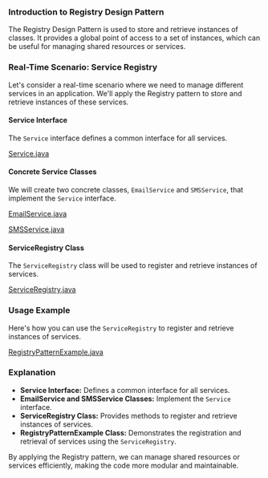 ### Introduction to Registry Design Pattern

The Registry Design Pattern is used to store and retrieve instances of classes. It provides a global point of access to a set of instances, which can be useful for managing shared resources or services.

### Real-Time Scenario: Service Registry

Let's consider a real-time scenario where we need to manage different services in an application. We'll apply the Registry pattern to store and retrieve instances of these services.

#### Service Interface

The `Service` interface defines a common interface for all services.

[Service.java](../../../java/src/awesome/lld/design/patterns/registry/Service.java)


#### Concrete Service Classes

We will create two concrete classes, `EmailService` and `SMSService`, that implement the `Service` interface.

[EmailService.java](../../../java/src/awesome/lld/design/patterns/registry/EmailService.java)

[SMSService.java](../../../java/src/awesome/lld/design/patterns/registry/SMSService.java)

#### ServiceRegistry Class

The `ServiceRegistry` class will be used to register and retrieve instances of services.

[ServiceRegistry.java](../../../java/src/awesome/lld/design/patterns/registry/ServiceRegistry.java)


### Usage Example

Here's how you can use the `ServiceRegistry` to register and retrieve instances of services.

[RegistryPatternExample.java](../../../java/src/awesome/lld/design/patterns/registry/RegistryPatternExample.java)


### Explanation

- **Service Interface:** Defines a common interface for all services.
- **EmailService and SMSService Classes:** Implement the `Service` interface.
- **ServiceRegistry Class:** Provides methods to register and retrieve instances of services.
- **RegistryPatternExample Class:** Demonstrates the registration and retrieval of services using the `ServiceRegistry`.

By applying the Registry pattern, we can manage shared resources or services efficiently, making the code more modular and maintainable.